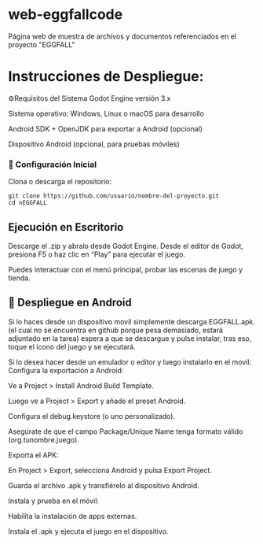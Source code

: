 # web-eggfallcode
Página web de muestra de archivos y documentos referenciados en el proyecto "EGGFALL"
# **Instrucciones de Despliegue:** #
⚙Requisitos del Sistema
Godot Engine versión 3.x

Sistema operativo: Windows, Linux o macOS para desarrollo

Android SDK + OpenJDK para exportar a Android (opcional)

Dispositivo Android (opcional, para pruebas móviles)

### **🚀 Configuración Inicial** ##
Clona o descarga el repositorio:
```
git clone https://github.com/usuario/nombre-del-proyecto.git
cd nEGGFALL
````

## **Ejecución en Escritorio** ##
Descarge el .zip y abralo desde Godot Engine.
Desde el editor de Godot, presiona F5 o haz clic en “Play” para ejecutar el juego.

Puedes interactuar con el menú principal, probar las escenas de juego y tienda.

## **📱 Despliegue en Android** ##
Si lo haces desde un dispositivo movil simplemente descarga EGGFALL.apk. (el cual no se encuentra en github porque pesa demasiado, estará adjuntado en la tarea) 
espera a que se descargue y pulse instalar, tras eso, toque el icono del juego y se ejecutará.

Si lo desea hacer desde un emulador o editor y luego instalarlo en el movil:
Configura la exportación a Android:

Ve a Project > Install Android Build Template.

Luego ve a Project > Export y añade el preset Android.

Configura el debug.keystore (o uno personalizado).

Asegúrate de que el campo Package/Unique Name tenga formato válido (org.tunombre.juego).

Exporta el APK:

En Project > Export, selecciona Android y pulsa Export Project.

Guarda el archivo .apk y transfiérelo al dispositivo Android.

Instala y prueba en el móvil:

Habilita la instalación de apps externas.

Instala el .apk y ejecuta el juego en el dispositivo.
